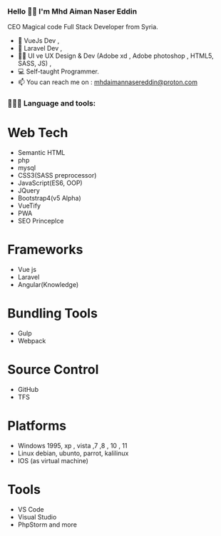 ### Hello 👋🏻 I'm Mhd Aiman Naser Eddin  


CEO Magical code Full Stack Developer from Syria.

- 🐳 VueJs Dev , 
- 🐳 Laravel Dev , 
- 🐱‍🏍 UI ve UX Design & Dev (Adobe xd , Adobe photoshop , HTML5, SASS, JS) ,
- 💻 Self-taught Programmer.
- 📫 You can reach me on : mhdaimannasereddin@proton.com


### 👨🏻‍💻 Language and tools: 
# Web Tech
- Semantic HTML
- php
- mysql
- CSS3(SASS preprocessor)
- JavaScript(ES6, OOP)
- JQuery
- Bootstrap4(v5 Alpha)
- VueTify
- PWA
- SEO Princeplce

# Frameworks
- Vue js
- Laravel
- Angular(Knowledge)

# Bundling Tools
- Gulp
- Webpack

# Source Control
- GitHub
- TFS

# Platforms
- Windows 1995, xp , vista ,7 ,8 , 10 , 11
- Linux debian, ubunto, parrot, kalilinux
- IOS (as virtual machine)

# Tools
- VS Code
- Visual Studio
- PhpStorm and more

